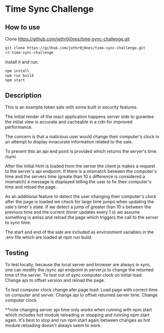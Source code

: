 # Time Sync Challenge

## How to use
Clone https://github.com/jethr0j0nes/time-sync-challenge.git

```bash
git clone https://github.com/jethr0j0nes/time-sync-challenge.git
cd time-sync-challenge
```

Install it and run:

```bash
npm install
npm run build
npm start
```

## Description
This is an example token sale with some built in security features.

The initial render of the react application happens server side to gurantee the initial view is accurate and cacheable in a cdn for improved performance.

The concern is that a malicious user would change their computer's clock in an attempt to display innacurate information related to the sale.

To prevent this an api end point is provided which returns the server's time.
/sync

After the initial html is loaded from the server the client js makes a request to the server's api endpoint.
If there is a mismatch between the computer's time and the servers time (greate than 10 s difference is considered a mismatch) a message is displayed telling the user to fix their computer's time and reload the page.

As an additional feature to detect the user changing their computer's clock after the page is loaded we check for large time jumps when updating the sale's timer's state.  If we detect a jump of greater than 10 s between the previous time and the current (timer updates every 1 s) we assume something is amiss and reload the page which triggers the call to the server to sync time.

The start and end of the sale are included as environment variables in the .env file which are loaded at npm run build.

## Testing
To test locally, because the local server and browser are always in sync, one can modify the /sync api endpoint in server.js to change the returned time of the server.
To test out of sync computer clock on initial load:
Change api to offset version and reload the page.

To test computer clock change afer page load:
Load page with correct time on computer and server.
Change api to offset returned server time.
Change computer clock

 **note changing server api time only works when running with npm start which includes hot module reloading or stopping and running npm start again.  It's best to stop and run npm start again between changes as hot module reloading doesn't always seem to work.
